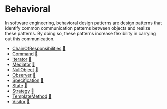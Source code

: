 # Behavioral

In software engineering, behavioral design patterns are design patterns that
identify common communication patterns between objects and realize these
patterns. By doing so, these patterns increase flexibility in carrying out this
communication.

* [ChainOfResponsibilities](ChainOfResponsibilities) [:notebook:](http://en.wikipedia.org/wiki/Chain_of_responsibility_pattern)
* [Command](Command) [:notebook:](http://en.wikipedia.org/wiki/Command_pattern)
* [Iterator](Iterator) [:notebook:](http://en.wikipedia.org/wiki/Iterator_pattern)
* [Mediator](Mediator) [:notebook:](http://en.wikipedia.org/wiki/Mediator_pattern)
* [NullObject](NullObject) [:notebook:](http://en.wikipedia.org/wiki/Null_Object_pattern)
* [Observer](Observer) [:notebook:](http://en.wikipedia.org/wiki/Observer_pattern)
* [Specification](Specification) [:notebook:](http://en.wikipedia.org/wiki/Specification_pattern)
* [State](State) [:notebook:](http://en.wikipedia.org/wiki/State_pattern)
* [Strategy](Strategy) [:notebook:](http://en.wikipedia.org/wiki/Strategy_pattern)
* [TemplateMethod](TemplateMethod) [:notebook:](http://en.wikipedia.org/wiki/Template_method_pattern)
* [Visitor](Visitor) [:notebook:](http://en.wikipedia.org/wiki/Visitor_pattern)
